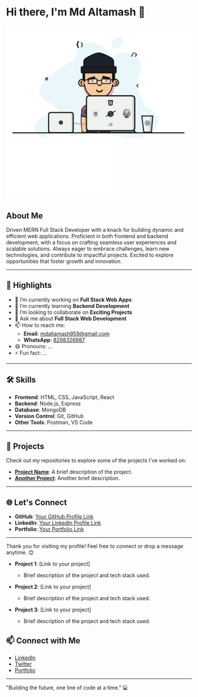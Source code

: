 # Hi there, I'm Md Altamash 👋

![Profile Banner](web-developer-chilling.gif) <!-- Add a banner -->
![Profile Banner](text.html) <!-- Add a banner -->
## About Me  
Driven MERN Full Stack Developer with a knack for building dynamic and efficient web applications. Proficient in both frontend and backend development, with a focus on crafting seamless user experiences and scalable solutions. Always eager to embrace challenges, learn new technologies, and contribute to impactful projects. Excited to explore opportunities that foster growth and innovation.

---

## 🌟 Highlights  
- 🔭 I’m currently working on **Full Stack Web Apps**  
- 🌱 I’m currently learning **Backend Development**  
- 👯 I’m looking to collaborate on **Exciting Projects**  
- 💬 Ask me about **Full Stack Web Development**  
- 📫 How to reach me:  
  - **Email**: [mdaltamash959@gmail.com](mailto:mdaltamash959@gmail.com)  
  - **WhatsApp**: [8298326987](https://wa.me/918298326987)  
- 😄 Pronouns: ...  
- ⚡ Fun fact: ...  

---

## 🛠 Skills  
- **Frontend**: HTML, CSS, JavaScript, React  
- **Backend**: Node.js, Express  
- **Database**: MongoDB  
- **Version Control**: Git, GitHub  
- **Other Tools**: Postman, VS Code  

---

## 📂 Projects  
Check out my repositories to explore some of the projects I've worked on:  
- [**Project Name**](#): A brief description of the project.  
- [**Another Project**](#): Another brief description.

---

## 🌐 Let's Connect  
- **GitHub**: [Your GitHub Profile Link](#)  
- **LinkedIn**: [Your LinkedIn Profile Link](#)  
- **Portfolio**: [Your Portfolio Link](#)  

---

Thank you for visiting my profile! Feel free to connect or drop a message anytime. 😊  


- **Project 1**: [Link to your project]
  - Brief description of the project and tech stack used.
  
- **Project 2**: [Link to your project]
  - Brief description of the project and tech stack used.

- **Project 3**: [Link to your project]
  - Brief description of the project and tech stack used.

## 📫 Connect with Me

- [LinkedIn](https://www.linkedin.com/in/md-altamash-b26947238/)  
- [Twitter](https://twitter.com)  
- [Portfolio](https://yourportfolio.com)

---

"Building the future, one line of code at a time." 💻
